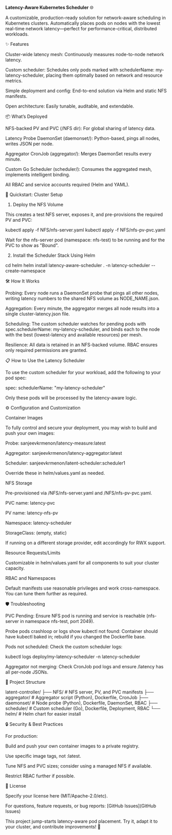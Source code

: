 **Latency-Aware Kubernetes Scheduler** 🌐

A customizable, production-ready solution for network-aware scheduling in Kubernetes clusters.
Automatically places pods on nodes with the lowest real-time network latency—perfect for performance-critical, distributed workloads.



✨ Features





Cluster-wide latency mesh: Continuously measures node-to-node network latency.



Custom scheduler: Schedules only pods marked with schedulerName: my-latency-scheduler, placing them optimally based on network and resource metrics.



Simple deployment and config: End-to-end solution via Helm and static NFS manifests.



Open architecture: Easily tunable, auditable, and extendable.



📦 What’s Deployed





NFS-backed PV and PVC (/NFS dir): For global sharing of latency data.



Latency Probe DaemonSet (daemonset/): Python-based, pings all nodes, writes JSON per node.



Aggregator CronJob (aggregator/): Merges DaemonSet results every minute.



Custom Go Scheduler (scheduler/): Consumes the aggregated mesh, implements intelligent binding.



All RBAC and service accounts required (Helm and YAML).



🚀 Quickstart: Cluster Setup

1. Deploy the NFS Volume

This creates a test NFS server, exposes it, and pre-provisions the required PV and PVC:

kubectl apply -f NFS/nfs-server.yaml
kubectl apply -f NFS/nfs-pv-pvc.yaml

Wait for the nfs-server pod (namespace: nfs-test) to be running and for the PVC to show as "Bound".

2. Install the Scheduler Stack Using Helm

cd helm
helm install latency-aware-scheduler . -n latency-scheduler --create-namespace



🛠️ How It Works





Probing: Every node runs a DaemonSet probe that pings all other nodes, writing latency numbers to the shared NFS volume as NODE_NAME.json.



Aggregation: Every minute, the aggregator merges all node results into a single cluster-latency.json file.



Scheduling: The custom scheduler watches for pending pods with spec.schedulerName: my-latency-scheduler, and binds each to the node with the best (lowest-latency and available resources) per mesh.



Resilience: All data is retained in an NFS-backed volume. RBAC ensures only required permissions are granted.



📋 How to Use the Latency Scheduler

To use the custom scheduler for your workload, add the following to your pod spec:

spec:
  schedulerName: "my-latency-scheduler"

Only these pods will be processed by the latency-aware logic.



⚙️ Configuration and Customization

Container Images

To fully control and secure your deployment, you may wish to build and push your own images:





Probe: sanjeevkrmenon/latency-measure:latest



Aggregator: sanjeevkrmenon/latency-aggregator:latest



Scheduler: sanjeevkrmenon/latent-scheduler:scheduler1

Override these in helm/values.yaml as needed.

NFS Storage

Pre-provisioned via /NFS/nfs-server.yaml and /NFS/nfs-pv-pvc.yaml.





PVC name: latency-pvc



PV name: latency-nfs-pv



Namespace: latency-scheduler



StorageClass: (empty, static)

If running on a different storage provider, edit accordingly for RWX support.

Resource Requests/Limits

Customizable in helm/values.yaml for all components to suit your cluster capacity.

RBAC and Namespaces

Default manifests use reasonable privileges and work cross-namespace. You can tune them further as required.



🛡️ Troubleshooting





PVC Pending: Ensure NFS pod is running and service is reachable (nfs-server in namespace nfs-test, port 2049).



Probe pods crashloop or logs show kubectl not found: Container should have kubectl baked in; rebuild if you changed the Dockerfile base.



Pods not scheduled: Check the custom scheduler logs:

kubectl logs deploy/my-latency-scheduler -n latency-scheduler



Aggregator not merging: Check CronJob pod logs and ensure /latency has all per-node JSONs.



📂 Project Structure

latent-controller/
├── NFS/          # NFS server, PV, and PVC manifests
├── aggregator/   # Aggregator script (Python), Dockerfile, CronJob
├── daemonset/    # Node probe (Python), Dockerfile, DaemonSet, RBAC
├── scheduler/    # Custom scheduler (Go), Dockerfile, Deployment, RBAC
└── helm/         # Helm chart for easier install



🔒 Security & Best Practices

For production:





Build and push your own container images to a private registry.



Use specific image tags, not :latest.



Tune NFS and PVC sizes; consider using a managed NFS if available.



Restrict RBAC further if possible.



📜 License

Specify your license here (MIT/Apache-2.0/etc).

For questions, feature requests, or bug reports:
[GitHub Issues](GitHub Issues)



This project jump-starts latency-aware pod placement. Try it, adapt it to your cluster, and contribute improvements! 🚀
